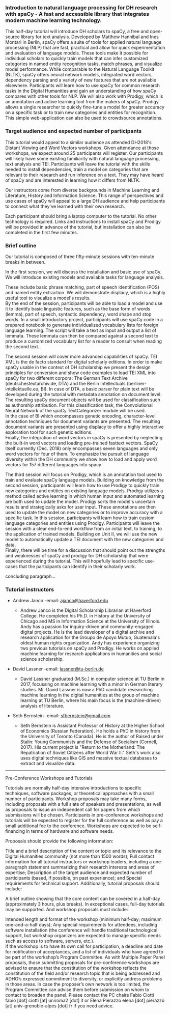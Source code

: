 ### Introduction to natural language processing for DH research with spaCy - A fast and accessible library that integrates modern machine learning technology.

This half-day tutorial will introduce DH scholars to spaCy, a free and open-source library for text analysis. Developed by Matthew Hannibal and Ines Montari in Berlin, spaCy offers a suite of tools for applied natural language processing (NLP) that are fast, practical and allow for quick experimentation and evaluation of language models. These tools make it possible for individual scholars to quickly train  models that can infer customized categories in named entity recognition tasks, match phrases, and visualize model performance.  While comparable to the Natural Language Toolkit (NLTK), spaCy offers neural network models, integrated word vectors, dependency parsing and a variety of new features that are not available elsewhere. Participants will learn how to use spaCy for common research tasks in the Digital Humanities and gain an understanding of how spaCy compares with other tools for NLP. We will also work with Prodigy, which is an annotation and active learning tool from the makers of spaCy. Prodigy allows a single researcher to quickly fine-tune a model for greater accuracy on a specific task or to train new categories and entities for recognition.  This simple web-application can also be used to crowdsource annotations. 

### Target audience and expected number of participants

This tutorial would appeal to a similar audience as attended DH2018's Distant Viewing and Word Vectors workshops.  Given attendance at those workshops, we expect around 25 participants will register.  Our participants will likely have some existing familiarity with natural language processing, text analysis and TEI. Participants will leave the tutorial with the skills needed to install dependencies, train a model on categories that are relevant to their research and run inference on a text. They may have heard of spaCy and are interested in learning how it differs from NLTK.   

Our instructors come from diverse backgrounds in Machine Learning and Literature, History and Information Science. This range of perspectives and use cases of spaCy will appeal to a large DH audience and help participants to connect what they've learned with their own research.  

Each participant should bring a laptop computer to the tutorial.  No other technology is required.  Links and instructions to install spaCy and Prodigy will be provided in advance of the tutorial, but installation can also be completed in the first few minutes.  

### Brief outline
Our tutorial is composed of three fifty-minute sessions with ten-minute breaks in between.  

In the first session, we will discuss the installation and basic use of spaCy. We will introduce existing models and available tasks for language analysis. 

These include basic phrase matching, part of speech identification (POS) and named entity extraction. We will demonstrate displacy, which is a highly useful tool to visualize a model's results.  
By the end of the session, participants will be able to load a model and use it to identify basic linguistic features, such as the base form of words (lemma), part of speech, syntactic dependency, word shape and stop words. In a small introductory project, participants will use spaCy code in a prepared notebook to generate individualized vocabulary lists for foreign language learning.  The script will take a text as input and output a list of lemmata.  These lemmata can then be compared against a second text to produce a customized vocabulary list for a reader to consult when reading the second text.    

The second session will cover more advanced capabilities of spaCy. TEI XML is the de facto standard for digital scholarly editions. In order to make spaCy usable in the context of DH scholarship we present the design principles for conversion and show code examples to load TEI XML into spaCy for two different corpora: The German Text Archive (deutschestextarchiv.de, DTA) and the Berlin Intellectuals (berliner-intellektuelle.eu, BI). In case of DTA, a basic parser for plain text will be developed during the tutorial with metadata annotation on document level. The resulting spaCy document objects will be used for classification such as authorship attribution. For this classification task, the Convolutional Neural Network of the spaCy TextCategorizer module will be used.  
In the case of BI which encompasses genetic encoding, character-level annotation techniques for document variants are presented. The resulting document variants are presented using displacy to offer a highly interactive exploration tool for such genetic editions.  
Finally, the integration of word vectors in spaCy is presented by neglecting the built-in word vectors and loading pre-trained fasttext vectors. SpaCy itself currently (Dec. 2018) only encompasses seven languages and only word vectors for four of them. To emphasize the pursuit of language diversity within the DH community we show how to load and apply word vectors for 157 different languages into spacy.
  
The third session will focus on Prodigy, which is an annotation tool used to train and evaluate spaCy language models.  Building on knowledge from the second session, participants will learn how to use Prodigy to quickly train new categories and entities on existing language models.  Prodigy utilizes a method called active learning in which human input and automated learning are both used to update the model.  Prodigy sorts the model's uncertain results and strategically asks for user input.  These annotations are then used to update the model on new categories or to improve accuracy with a specific task. In this session, participants will learn how to train custom language categories and entities using Prodigy. Participants will leave the session with a clear end-to-end workflow from an initial text, to training, to the application of trained models.  Building on Unit II, we will use the new model to automatically update a TEI document with the new categories and data.  
Finally, there will be time for a discussion that should point out the strengths and weaknesses of spaCy and prodigy for DH scholarship that were experienced during the tutorial. This will hopefully lead to specific use-cases that the participants can identify in their scholarly work.

concluding paragraph... 

### Tutorial instructors  
- Andrew Janco 
   -email: ajanco@haverford.edu
   - Andrew Janco is the Digital Scholarship Librarian at Haverford College. He completed his Ph.D. in History at the University of Chicago and MS in Information Science at the University of Illinois. Andy has a passion for inquiry-driven and community-engaged digital projects.  He is the lead developer of a digital archive and research application for the Groupo de Apoyo Mutuo, Guatemala's oldest human rights organization.  Andy has experience organizing two previous tutorials on spaCy and Prodigy.  He works on applied machine learning for research applications in humanities and social science scholarship.  

- David Lassner
   -email: lassner@tu-berlin.de
   - David Lassner graduated (M.Sc.) in computer science at TU Berlin in 2017, focussing on machine learning with a minor in German literary studies. Mr. David Lassner is now a PhD candidate researching machine learning in the digital humanities at the group of machine learning at TU Berlin, where his main focus is the (machine-driven) analysis of literature.  

- Seth Bernstein
    -email: sfbernstein@gmail.com
   - Seth Bernstein is Assistant Professor of History at the Higher School of Economics (Russian Federation).  He holds a PhD in history from the University of Toronto (Canada). He is the author of Raised under Stalin: Young Communists and the Defense of Socialism (Cornell, 2017). His current project is "Return to the Motherland: The Repatriation of Soviet Citizens after World War II." Seth's work also uses digital techniques like GIS and massive textual databases to extract and visualize data.  
---

Pre-Conference Workshops and Tutorials

Tutorials are normally half-day intensive introductions to specific techniques, software packages, or theoretical approaches with a small number of participants. Workshop proposals may take many forms, including proposals with a full slate of speakers and presentations, as well as proposals to issue an independent call for papers from which submissions will be chosen. Participants in pre-conference workshops and tutorials will be expected to register for the full conference as well as pay a small additional fee to the conference. Workshops are expected to be self-financing in terms of hardware and software needs.

Proposals should provide the following information:

Title and a brief description of the content or topic and its relevance to the Digital Humanities community (not more than 1500 words);
Full contact information for all tutorial instructors or workshop leaders, including a one-paragraph statement summarizing their research interests and areas of expertise;
Description of the target audience and expected number of participants (based, if possible, on past experience); and
Special requirements for technical support.
Additionally, tutorial proposals should include:

A brief outline showing that the core content can be covered in a half-day (approximately 3 hours, plus breaks). In exceptional cases, full-day tutorials may be supported.
And workshop proposals must include:

Intended length and format of the workshop (minimum half-day; maximum one-and-a-half days);
Any special requirements for attendees, including software installation (the conference will handle traditional technological support, but workshop organizers are expected to manage specific needs such as access to software, servers, etc.).  
If the workshop is to have its own call for participation, a deadline and date for notification of acceptances, and a list of individuals who have agreed to be part of the workshop’s Program Committee.
As with Multiple Paper Panel proposals, those submitting proposals for pre-conference workshops are advised to ensure that the constitution of the workshop reflects the constitution of the field and/or research topic that is being addressed and ADHO’s expressed commitment to diversity, or explicitly address problems in those areas.  In case the proposer’s own network is too limited, the Program Committee can advise them before submission on whom to contact to broaden the panel. Please contact the PC chairs Fabio Ciotti fabio [dot] ciotti [at] uniroma2 [dot] it or Elena Pierazzo elena [dot] pierazzo [at] univ-grenoble-alpes [dot] fr if you need advice.
